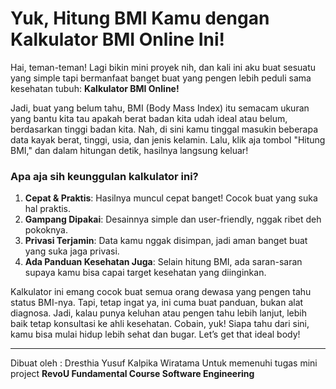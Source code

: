 <h1>Yuk, Hitung BMI Kamu dengan Kalkulator BMI Online Ini!</h1>

Hai, teman-teman! Lagi bikin mini proyek nih, dan kali ini aku buat sesuatu yang simple tapi bermanfaat banget buat yang pengen lebih peduli sama kesehatan tubuh: <strong>Kalkulator BMI Online!</strong>

Jadi, buat yang belum tahu, BMI (Body Mass Index) itu semacam ukuran yang bantu kita tau apakah berat badan kita udah ideal atau belum, berdasarkan tinggi badan kita. Nah, di sini kamu tinggal masukin beberapa data kayak berat, tinggi, usia, dan jenis kelamin. Lalu, klik aja tombol "Hitung BMI," dan dalam hitungan detik, hasilnya langsung keluar!

<h3>Apa aja sih keunggulan kalkulator ini?</h3>

<ol>
  <li><strong>Cepat & Praktis</strong>: Hasilnya muncul cepat banget! Cocok buat yang suka hal praktis.</li>
  <li><strong>Gampang Dipakai</strong>: Desainnya simple dan user-friendly, nggak ribet deh pokoknya.</li>
  <li><strong>Privasi Terjamin</strong>: Data kamu nggak disimpan, jadi aman banget buat yang suka jaga privasi.</li>
  <li><strong>Ada Panduan Kesehatan Juga</strong>: Selain hitung BMI, ada saran-saran supaya kamu bisa capai target kesehatan yang diinginkan.</li>
</ol>

Kalkulator ini emang cocok buat semua orang dewasa yang pengen tahu status BMI-nya. Tapi, tetap ingat ya, ini cuma buat panduan, bukan alat diagnosa. Jadi, kalau punya keluhan atau pengen tahu lebih lanjut, lebih baik tetap konsultasi ke ahli kesehatan.
Cobain, yuk! Siapa tahu dari sini, kamu bisa mulai hidup lebih sehat dan bugar. Let’s get that ideal body!
<hr>
Dibuat oleh : Dresthia Yusuf Kalpika Wiratama
Untuk memenuhi tugas mini project <strong>RevoU Fundamental Course Software Engineering</strong>
